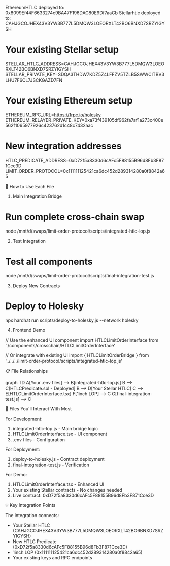   EthereumHTLC deployed to: 0x8099Ef44F6633274c9BA47F196DAC80E9Df7aaCb
  Stellarhtlc deployed to: CAHJGCOJHEX43V3YW3B777L5DMQW3LOEORXLT42BO6BNXD7SRZYIGYSH 

  # Your existing Stellar setup
  STELLAR_HTLC_ADDRESS=CAHJGCOJHEX43V3YW3B777L5DMQW3LOEORXLT42BO6BNXD7SRZYIGYSH
  STELLAR_PRIVATE_KEY=SDQA3THDW7KDZ5Z4LFFZV5TZLB5SWWCITBV3LHU7F6CL7JSCKGAZD7FN

  # Your existing Ethereum setup
  ETHEREUM_RPC_URL=https://1rpc.io/holesky
  ETHEREUM_RELAYER_PRIVATE_KEY=0xa73f439105df962fa7af1a273c400e562f1065977926c423762d1c48c7432aac

  # New integration addresses
  HTLC_PREDICATE_ADDRESS=0xD72f5a8330d6cAFc5F88155B96d8Fb3F871Cce3D
  LIMIT_ORDER_PROTOCOL=0x111111125421ca6dc452d289314280a0f8842a65

  🚀 How to Use Each File

  1. Main Integration Bridge

  # Run complete cross-chain swap
  node /mnt/d/swaps/limit-order-protocol/scripts/integrated-htlc-lop.js

  2. Test Integration

  # Test all components
  node /mnt/d/swaps/limit-order-protocol/scripts/final-integration-test.js

  3. Deploy New Contracts

  # Deploy to Holesky
  npx hardhat run scripts/deploy-to-holesky.js --network holesky

  4. Frontend Demo

  // Use the enhanced UI component
  import HTLCLimitOrderInterface from './components/crosschain/HTLCLimitOrderInterface'

  // Or integrate with existing UI
  import { HTLCLimitOrderBridge } from '../../../limit-order-protocol/scripts/integrated-htlc-lop.js'

  📋 File Relationships

  graph TD
      A[Your .env files] --> B[integrated-htlc-lop.js]
      B --> C[HTLCPredicate.sol - Deployed]
      B --> D[Your Stellar HTLC]
      C --> E[HTLCLimitOrderInterface.tsx]
      F[1inch LOP] --> C
      G[final-integration-test.js] --> C

  🎯 Files You'll Interact With Most

  For Development:

  1. integrated-htlc-lop.js - Main bridge logic
  2. HTLCLimitOrderInterface.tsx - UI component
  3. .env files - Configuration

  For Deployment:

  1. deploy-to-holesky.js - Contract deployment
  2. final-integration-test.js - Verification

  For Demo:

  1. HTLCLimitOrderInterface.tsx - Enhanced UI
  2. Your existing Stellar contracts - No changes needed
  3. Live contract: 0xD72f5a8330d6cAFc5F88155B96d8Fb3F871Cce3D

  💡 Key Integration Points

  The integration connects:
  - Your Stellar HTLC (CAHJGCOJHEX43V3YW3B777L5DMQW3LOEORXLT42BO6BNXD7SRZYIGYSH)
  - New HTLC Predicate (0xD72f5a8330d6cAFc5F88155B96d8Fb3F871Cce3D)
  - 1inch LOP (0x111111125421ca6dc452d289314280a0f8842a65)
  - Your existing keys and RPC endpoints
